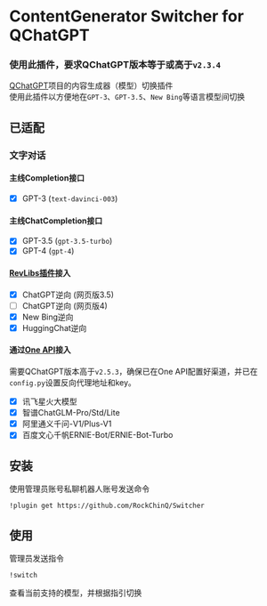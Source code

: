 # ContentGenerator Switcher for QChatGPT

### 使用此插件，要求QChatGPT版本等于或高于`v2.3.4`

[QChatGPT](https://github.com/RockChinQ/QChatGPT)项目的内容生成器（模型）切换插件  
使用此插件以方便地在`GPT-3`、`GPT-3.5`、`New Bing`等语言模型间切换

## 已适配

### 文字对话

#### 主线Completion接口

- [x] GPT-3 (`text-davinci-003`)

#### 主线ChatCompletion接口

- [x] GPT-3.5 (`gpt-3.5-turbo`)
- [x] GPT-4 (`gpt-4`)

#### [RevLibs插件](https://github.com/RockChinQ/revLibs)接入

- [x] ChatGPT逆向 (网页版3.5)
- [ ] ChatGPT逆向 (网页版4)
- [x] New Bing逆向
- [x] HuggingChat逆向

#### 通过[One API](https://github.com/songquanpeng/one-api)接入

需要QChatGPT版本高于`v2.5.3`，确保已在One API配置好渠道，并已在`config.py`设置反向代理地址和key。

- [x] 讯飞星火大模型
- [x] 智谱ChatGLM-Pro/Std/Lite
- [x] 阿里通义千问-V1/Plus-V1
- [x] 百度文心千帆ERNIE-Bot/ERNIE-Bot-Turbo

## 安装

使用管理员账号私聊机器人账号发送命令
```
!plugin get https://github.com/RockChinQ/Switcher
```

## 使用

管理员发送指令
```
!switch
```
查看当前支持的模型，并根据指引切换